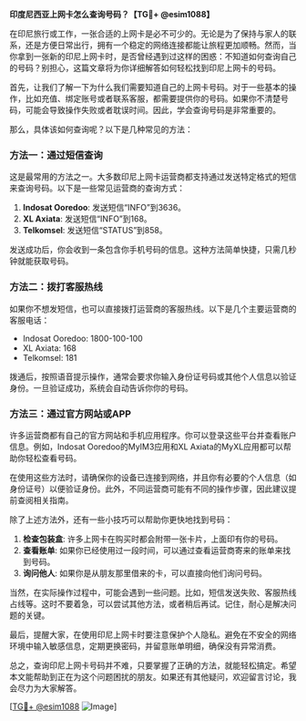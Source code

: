 **印度尼西亚上网卡怎么查询号码？【TG💪+ @esim1088】**

在印尼旅行或工作，一张合适的上网卡是必不可少的。无论是为了保持与家人的联系，还是方便日常出行，拥有一个稳定的网络连接都能让旅程更加顺畅。然而，当你拿到一张新的印尼上网卡时，是否曾经遇到过这样的困惑：不知道如何查询自己的号码？别担心，这篇文章将为你详细解答如何轻松找到印尼上网卡的号码。

首先，让我们了解一下为什么我们需要知道自己的上网卡号码。对于一些基本的操作，比如充值、绑定账号或者联系客服，都需要提供你的号码。如果你不清楚号码，可能会导致操作失败或者耽误时间。因此，学会查询号码是非常重要的。

那么，具体该如何查询呢？以下是几种常见的方法：

### 方法一：通过短信查询

这是最常用的方法之一。大多数印尼上网卡运营商都支持通过发送特定格式的短信来查询号码。以下是一些常见运营商的查询方式：

1. **Indosat Ooredoo**: 发送短信“INFO”到3636。
2. **XL Axiata**: 发送短信“INFO”到168。
3. **Telkomsel**: 发送短信“STATUS”到858。

发送成功后，你会收到一条包含你手机号码的信息。这种方法简单快捷，只需几秒钟就能获取号码。

### 方法二：拨打客服热线

如果你不想发短信，也可以直接拨打运营商的客服热线。以下是几个主要运营商的客服电话：

- Indosat Ooredoo: 1800-100-100
- XL Axiata: 168
- Telkomsel: 181

拨通后，按照语音提示操作，通常会要求你输入身份证号码或其他个人信息以验证身份。一旦验证成功，系统会自动告诉你你的号码。

### 方法三：通过官方网站或APP

许多运营商都有自己的官方网站和手机应用程序。你可以登录这些平台并查看账户信息。例如，Indosat Ooredoo的MyIM3应用和XL Axiata的MyXL应用都可以帮助你轻松查看号码。

在使用这些方法时，请确保你的设备已连接到网络，并且你有必要的个人信息（如身份证号）以便验证身份。此外，不同运营商可能有不同的操作步骤，因此建议提前查阅相关指南。

除了上述方法外，还有一些小技巧可以帮助你更快地找到号码：

1. **检查包装盒**: 许多上网卡在购买时都会附带一张卡片，上面印有你的号码。
2. **查看账单**: 如果你已经使用过一段时间，可以通过查看运营商寄来的账单来找到号码。
3. **询问他人**: 如果你是从朋友那里借来的卡，可以直接向他们询问号码。

当然，在实际操作过程中，可能会遇到一些问题。比如，短信发送失败、客服热线占线等。这时不要着急，可以尝试其他方法，或者稍后再试。记住，耐心是解决问题的关键。

最后，提醒大家，在使用印尼上网卡时要注意保护个人隐私。避免在不安全的网络环境中输入敏感信息，定期更换密码，并留意账单明细，确保没有异常消费。

总之，查询印尼上网卡号码并不难，只要掌握了正确的方法，就能轻松搞定。希望本文能帮助到正在为这个问题困扰的朋友。如果还有其他疑问，欢迎留言讨论，我会尽力为大家解答。

[[TG💪+ @esim1088](https://t.me/s/esim1088) ![Image](https://i.postimg.cc/4NQfJmqS/Snipaste-2025-05-13-00-14-12.png)]